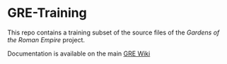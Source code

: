 # GRE-Training

This repo contains a training subset of the source files of the *Gardens of the Roman Empire* project.

Documentation is available on the main [GRE Wiki](https://github.com/roman-gardens/gre/wiki)

